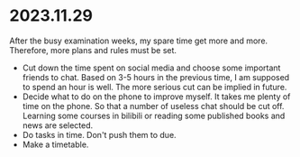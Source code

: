 # 2023.11.29

After the busy examination weeks, my spare time get more and more. Therefore, more plans and rules must be set.

+ Cut down the time spent on social media and choose some important friends to chat. Based on 3-5 hours in the previous time, I am supposed to spend an hour is well. The more serious cut can be implied in future. 
+ Decide what to do on the phone to improve myself. It takes me plenty of time on the phone. So that a number of useless chat should be cut off. Learning some courses in bilibili or reading some published books and news are selected. 
+ Do tasks in time. Don't push them to due. 
+ Make a timetable.